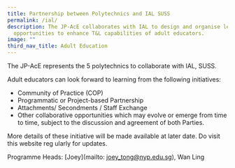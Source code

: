 ```yaml
---
title: Partnership between Polytechnics and IAL SUSS
permalink: /ial/
description: The JP-AcE collaborates with IAL to design and organise learning
  opportunities to enhance T&L capabilities of adult educators.
image: ""
third_nav_title: Adult Education
---
```

The JP-AcE represents the 5 polytechnics to collaborate with IAL, SUSS.

Adult educators can look forward to learning from the following initiatives:

* Community of Practice (COP)
* Programmatic or Project-based Partnership
* Attachments/ Secondments / Staff Exchange
* Other collaborative opportunities which may evolve or emerge from time to time, subject to the discussion and agreement of both Parties.

More details of these initiative will be made available at later date. Do visit this website reg
ularly for updates.

Programme Heads: [Joey](mailto: joey_tong@nyp.edu.sg), Wan Ling




